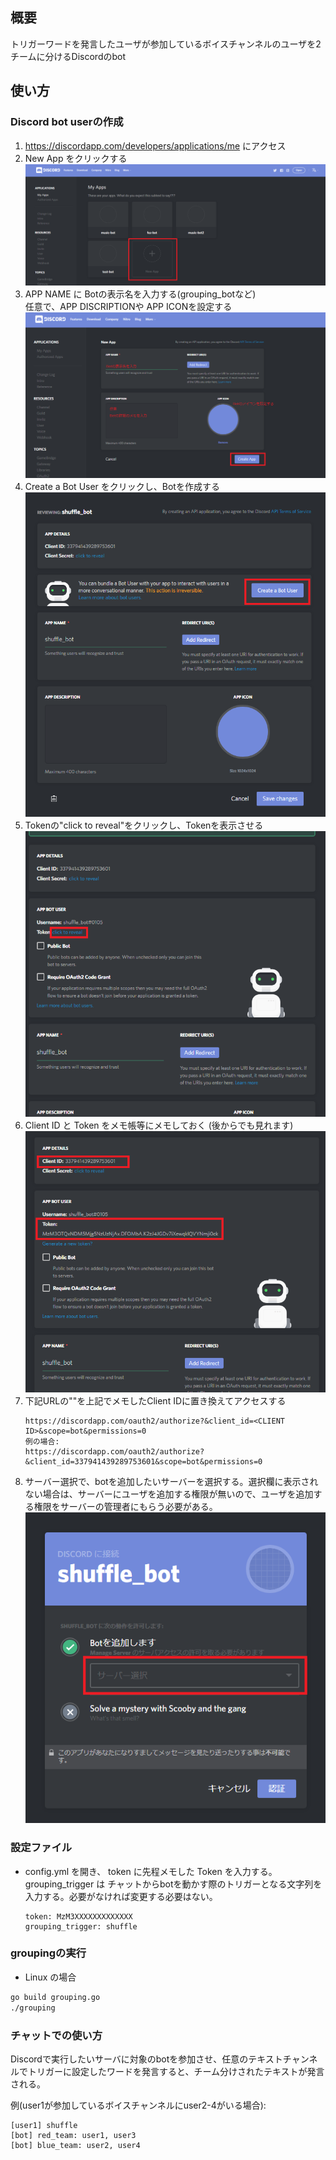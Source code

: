 ## 概要
トリガーワードを発言したユーザが参加しているボイスチャンネルのユーザを2チームに分けるDiscordのbot

## 使い方
### Discord bot userの作成
1. https://discordapp.com/developers/applications/me にアクセス
2. New App をクリックする
   ![](docs/discord_bot_list.png)
2. APP NAME に Botの表示名を入力する(grouping_botなど)  
   任意で、APP DISCRIPTIONや APP ICONを設定する
   ![](docs/discord_bot_make.png)
3. Create a Bot User をクリックし、Botを作成する
   ![](docs/discord_bot_setting.png)
4. Tokenの"click to reveal"をクリックし、Tokenを表示させる
   ![](docs/discord_bot_setting2.png)
5. Client ID と Token をメモ帳等にメモしておく (後からでも見れます)
   ![](docs/discord_bot_end.png)
6. 下記URLの"<CLIENT ID>"を上記でメモしたClient IDに置き換えてアクセスする
   ```
   https://discordapp.com/oauth2/authorize?&client_id=<CLIENT ID>&scope=bot&permissions=0
   例の場合:
   https://discordapp.com/oauth2/authorize?&client_id=337941439289753601&scope=bot&permissions=0
   ```
7. サーバー選択で、botを追加したいサーバーを選択する。選択欄に表示されない場合は、サーバーにユーザを追加する権限が無いので、ユーザを追加する権限をサーバーの管理者にもらう必要がある。
   ![](docs/discord_bot_adding_channel.png)

### 設定ファイル
* config.yml を開き、 token に先程メモした Token を入力する。grouping_trigger は チャットからbotを動かす際のトリガーとなる文字列を入力する。必要がなければ変更する必要はない。
  ```
  token: MzM3XXXXXXXXXXXXX
  grouping_trigger: shuffle
  ```

### groupingの実行
* Linux の場合
```sh
go build grouping.go
./grouping
```

### チャットでの使い方

Discordで実行したいサーバに対象のbotを参加させ、任意のテキストチャンネルでトリガーに設定したワードを発言すると、チーム分けされたテキストが発言される。

例(user1が参加しているボイスチャンネルにuser2-4がいる場合):
```
[user1] shuffle
[bot] red_team: user1, user3
[bot] blue_team: user2, user4
```
